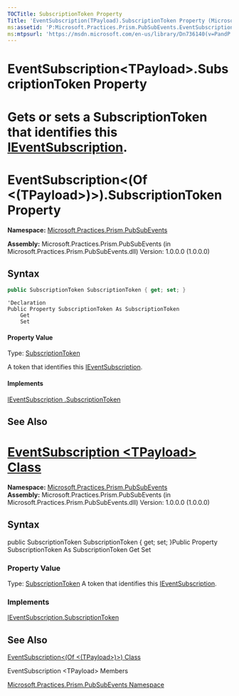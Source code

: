 ```yaml
---
TOCTitle: SubscriptionToken Property
Title: 'EventSubscription(TPayload).SubscriptionToken Property (Microsoft.Practices.Prism.PubSubEvents)'
ms:assetid: 'P:Microsoft.Practices.Prism.PubSubEvents.EventSubscription\`1.SubscriptionToken'
ms:mtpsurl: 'https://msdn.microsoft.com/en-us/library/Dn736140(v=PandP.50)'
---
```


# EventSubscription&lt;TPayload&gt;.SubscriptionToken Property


Gets or sets a SubscriptionToken that identifies this [IEventSubscription](https://msdn.microsoft.com/en-us/library/microsoft.practices.prism.pubsubevents.ieventsubscription(v=pandp.50)).
=======
EventSubscription&lt;(Of &lt;(TPayload&gt;)&gt;).SubscriptionToken Property
===============================================================================


**Namespace:** [Microsoft.Practices.Prism.PubSubEvents](https://msdn.microsoft.com/en-us/library/microsoft.practices.prism.pubsubevents(v=pandp.50))


**Assembly:** Microsoft.Practices.Prism.PubSubEvents (in Microsoft.Practices.Prism.PubSubEvents.dll) Version: 1.0.0.0 (1.0.0.0)

## Syntax

```C#
public SubscriptionToken SubscriptionToken { get; set; }
```

```VB
'Declaration
Public Property SubscriptionToken As SubscriptionToken
	Get
	Set
```

#### Property Value
Type: [SubscriptionToken](https://msdn.microsoft.com/en-us/library/microsoft.practices.prism.pubsubevents.subscriptiontoken(v=pandp.50))

A token that identifies this [IEventSubscription](https://msdn.microsoft.com/en-us/library/microsoft.practices.prism.pubsubevents.ieventsubscription(v=pandp.50)).
#### Implements
[IEventSubscription .SubscriptionToken](https://msdn.microsoft.com/en-us/library/microsoft.practices.prism.pubsubevents.ieventsubscription.subscriptiontoken(v=pandp.50))

## See Also

[EventSubscription &lt;TPayload&gt; Class](https://msdn.microsoft.com/en-us/library/dn683956(v=pandp.50))
=======
**Namespace:** [Microsoft.Practices.Prism.PubSubEvents](https://msdn.microsoft.com/n:microsoft.practices.prism.pubsubevents)
**Assembly:** Microsoft.Practices.Prism.PubSubEvents (in Microsoft.Practices.Prism.PubSubEvents.dll) Version: 1.0.0.0 (1.0.0.0)

## Syntax


public SubscriptionToken SubscriptionToken { get; set; }Public Property SubscriptionToken As SubscriptionToken Get Set
### Property Value

Type: [SubscriptionToken](https://msdn.microsoft.com/t:microsoft.practices.prism.pubsubevents.subscriptiontoken)
A token that identifies this [IEventSubscription](https://msdn.microsoft.com/t:microsoft.practices.prism.pubsubevents.ieventsubscription).
### Implements

[IEventSubscription.SubscriptionToken](https://msdn.microsoft.com/p:microsoft.practices.prism.pubsubevents.ieventsubscription.subscriptiontoken)

See Also
--------


[EventSubscription&lt;(Of &lt;(TPayload&gt;)&gt;) Class](https://msdn.microsoft.com/t:microsoft.practices.prism.pubsubevents.eventsubscription%601)


EventSubscription &lt;TPayload&gt; Members

[Microsoft.Practices.Prism.PubSubEvents Namespace](https://msdn.microsoft.com/en-us/library/microsoft.practices.prism.pubsubevents(v=pandp.50))
